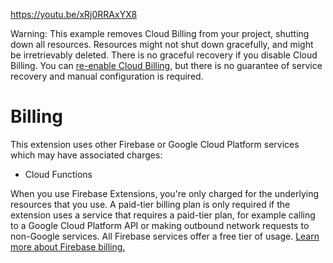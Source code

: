 <!--
This file provides your users an overview of your extension. All content is optional, but this is the recommended format. Your users will see the contents of this file when they run the `firebase ext:info` command.

Include any important functional details as well as a brief description for any additional setup required by the user (both pre- and post-installation).

Learn more about writing a PREINSTALL.md file in the docs:
https://firebase.google.com/docs/extensions/publishers/user-documentation#writing-preinstall
-->

https://youtu.be/xRj0RRAxYX8

Warning: This example removes Cloud Billing from your project, shutting down all resources. Resources might not shut down gracefully, and might be irretrievably deleted. There is no graceful recovery if you disable Cloud Billing.
You can [re-enable Cloud Billing](https://cloud.google.com/billing/docs/how-to/modify-project#enable_billing_for_a_new_project), but there is no guarantee of service recovery and manual configuration is required.

<!-- We recommend keeping the following section to explain how billing for Firebase Extensions works -->

# Billing

This extension uses other Firebase or Google Cloud Platform services which may have associated charges:

- Cloud Functions

When you use Firebase Extensions, you're only charged for the underlying resources that you use. A paid-tier billing plan is only required if the extension uses a service that requires a paid-tier plan, for example calling to a Google Cloud Platform API or making outbound network requests to non-Google services. All Firebase services offer a free tier of usage. [Learn more about Firebase billing.](https://firebase.google.com/pricing)
